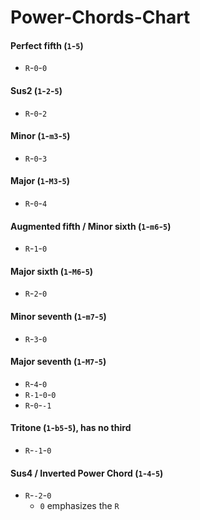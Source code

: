 Power-Chords-Chart
=====================
#### Perfect fifth (`1`-`5`)
- `R`-`0`-`0`

#### Sus2 (`1`-`2`-`5`)
- `R`-`0`-`2`

#### Minor (`1`-`m3`-`5`)
- `R`-`0`-`3`

#### Major (`1`-`M3`-`5`)
- `R`-`0`-`4`

#### Augmented fifth / Minor sixth (`1`-`m6`-`5`)
- `R`-`1`-`0`

#### Major sixth (`1`-`M6`-`5`)
- `R`-`2`-`0`

#### Minor seventh (`1`-`m7`-`5`)
- `R`-`3`-`0`

#### Major seventh (`1`-`M7`-`5`)
- `R`-`4`-`0`
- `R-1`-`0`-`0`
- `R`-`0`-`-1`

#### Tritone (`1`-`b5`-`5`), **has no third**
- `R`-`-1`-`0`

#### Sus4 / Inverted Power Chord (`1`-`4`-`5`)
- `R`-`-2`-`0`
  - `0` emphasizes the `R` 

